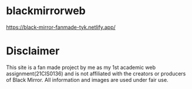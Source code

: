 # blackmirrorweb
https://black-mirror-fanmade-tyk.netlify.app/
# Disclaimer
This site is a fan made project by me as my 1st academic web assignment(21CIS0136) and is not affiliated with the creators or producers of Black Mirror. All information and images are used under fair use.
